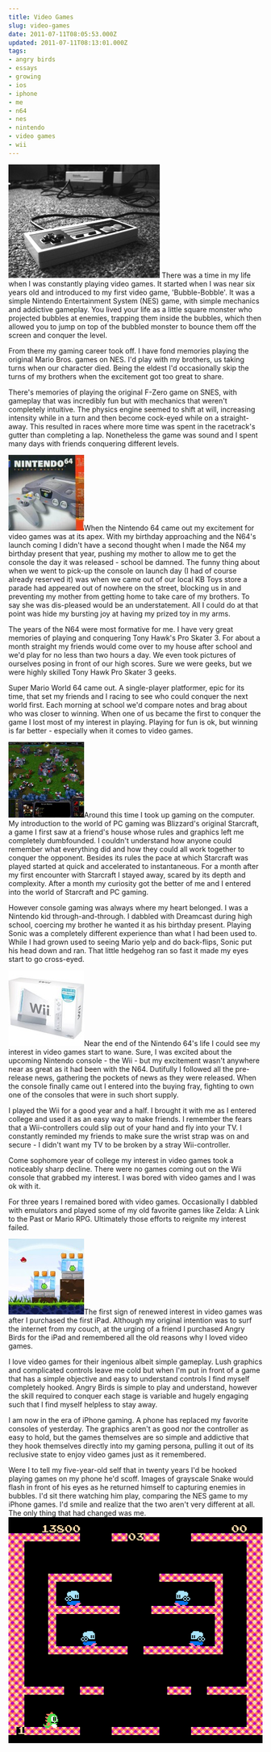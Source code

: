 ```yaml
---
title: Video Games
slug: video-games
date: 2011-07-11T08:05:53.000Z
updated: 2011-07-11T08:13:01.000Z
tags:
- angry birds
- essays
- growing
- ios
- iphone
- me
- n64
- nes
- nintendo
- video games
- wii
---
```


<a href="http://blog.harrywolff.com/2011/07/video-games/nintendo/" rel="attachment wp-att-1464"><img src="/images/posts/2011/07/nintendo-300x225.jpg" alt="" title="nintendo" width="300" height="225" class="aligncenter size-medium wp-image-1464" /></a>
There was a time in my life when I was constantly playing video games.  It started when I was near six years old and introduced to my first video game, 'Bubble-Bobble'.  It was a simple Nintendo Entertainment System (NES) game, with simple mechanics and addictive gameplay.  You lived your life as a little square monster who projected bubbles at enemies, trapping them inside the bubbles, which then allowed you to jump on top of the bubbled monster to bounce them off the screen and conquer the level.
<!--more-->
From there my gaming career took off.  I have fond memories playing the original Mario Bros. games on NES.  I'd play with my brothers, us taking turns when our character died.  Being the eldest I'd occasionally skip the turns of my brothers when the excitement got too great to share.

There's memories of playing the original F-Zero game on SNES, with gameplay that was incredibly fun but with mechanics that weren't completely intuitive.  The physics engine seemed to shift at will, increasing intensity while in a turn and then become cock-eyed while on a straight-away.  This resulted in races where more time was spent in the racetrack's gutter than completing a lap.  Nonetheless the game was sound and I spent many days with friends conquering different levels.

<a href="http://blog.harrywolff.com/2011/07/video-games/n64console/" rel="attachment wp-att-1473"><img src="/images/posts/2011/07/n64console-150x150.jpg" alt="" title="n64console" width="150" height="150" class="alignleft size-thumbnail wp-image-1473" /></a>When the Nintendo 64 came out my excitement for video games was at its apex.  With my birthday approaching and the N64's launch coming I didn't have a second thought when I made the N64 my birthday present that year, pushing my mother to allow me to get the console the day it was released - school be damned.  The funny thing about when we went to pick-up the console on launch day (I had of course already reserved it) was when we came out of our local KB Toys store a parade had appeared out of nowhere on the street, blocking us in and preventing my mother from getting home to take care of my brothers.  To say she was dis-pleased would be an understatement.  All I could do at that point was hide my bursting joy at having my prized toy in my arms.

The years of the N64 were most formative for me.  I have very great memories of playing and conquering Tony Hawk's Pro Skater 3.  For about a month straight my friends would come over to my house after school and we'd play for no less than two hours a day.  We even took pictures of ourselves posing in front of our high scores.  Sure we were geeks, but we were highly skilled Tony Hawk Pro Skater 3 geeks.

Super Mario World 64 came out.  A single-player platformer, epic for its time, that set my friends and I racing to see who could conquer the next world first.  Each morning at school we'd compare notes and brag about who was closer to winning.  When one of us became the first to conquer the game I lost most of my interest in playing.  Playing for fun is ok, but winning is far better - especially when it comes to video games.

<a href="http://blog.harrywolff.com/2011/07/video-games/starcraft/" rel="attachment wp-att-1480"><img src="/images/posts/2011/07/starcraft-150x150.jpg" alt="" title="starcraft" width="150" height="150" class="alignright size-thumbnail wp-image-1480" /></a>Around this time I took up gaming on the computer.  My introduction to the world of PC gaming was Blizzard's original Starcraft, a game I first saw at a friend's house whose rules and graphics left me completely dumbfounded.  I couldn't understand how anyone could remember what everything did and how they could all work together to conquer the opponent.  Besides its rules the pace at which Starcraft was played started at quick and accelerated to instantaneous.  For a month after my first encounter with Starcraft I stayed away, scared by its depth and complexity.  After a month my curiosity got the better of me and I entered into the world of Starcraft and PC gaming.

However console gaming was always where my heart belonged.  I was a Nintendo kid through-and-through.  I dabbled with Dreamcast during high school, coercing my brother he wanted it as his birthday present.  Playing Sonic was a completely different experience than what I had been used to.  While I had grown used to seeing Mario yelp and do back-flips, Sonic put his head down and ran.  That little hedgehog ran so fast it made my eyes start to go cross-eyed.

<a href="http://blog.harrywolff.com/2011/07/video-games/wii/" rel="attachment wp-att-1483"><img src="/images/posts/2011/07/wii-150x150.jpg" alt="" title="wii" width="150" height="150" class="alignleft size-thumbnail wp-image-1483" /></a>Near the end of the Nintendo 64's life I could see my interest in video games start to wane.  Sure, I was excited about the upcoming Nintendo console - the Wii - but my excitement wasn't anywhere near as great as it had been with the N64.  Dutifully I followed all the pre-release news, gathering the pockets of news as they were released.  When the console finally came out I entered into the buying fray, fighting to own one of the consoles that were in such short supply.

I played the Wii for a good year and a half.  I brought it with me as I entered college and used it as an easy way to make friends.  I remember the fears that a Wii-controllers could slip out of your hand and fly into your TV.  I constantly reminded my friends to make sure the wrist strap was on and secure - I didn't want my TV to be broken by a stray Wii-controller.

Come sophomore year of college my interest in video games took a noticeably sharp decline.  There were no games coming out on the Wii console that grabbed my interest.  I was bored with video games and I was ok with it.

For three years I remained bored with video games.  Occasionally I dabbled with emulators and played some of my old favorite games like Zelda: A Link to the Past or Mario RPG.  Ultimately those efforts to reignite my interest failed.

<a href="http://blog.harrywolff.com/2011/07/video-games/angry-birds-20/" rel="attachment wp-att-1486"><img src="/images/posts/2011/07/angry-birds-20-150x150.jpg" alt="" title="angry-birds-20" width="150" height="150" class="alignright size-thumbnail wp-image-1486" /></a>The first sign of renewed interest in video games was after I purchased the first iPad.  Although my original intention was to surf the internet from my couch, at the urging of a friend I purchased Angry Birds for the iPad and remembered all the old reasons why I loved video games.

I love video games for their ingenious albeit simple gameplay.  Lush graphics and complicated controls leave me cold but when I'm put in front of a game that has a simple objective and easy to understand controls I find myself completely hooked.  Angry Birds is simple to play and understand, however the skill required to conquer each stage is variable and hugely engaging such that I find myself helpless to stay away.

I am now in the era of iPhone gaming.  A phone has replaced my favorite consoles of yesterday.  The graphics aren't as good nor the controller as easy to hold, but the games themselves are so simple and addictive that they hook themselves directly into my gaming persona, pulling it out of its reclusive state to enjoy video games just as it remembered.

Were I to tell my five-year-old self that in twenty years I'd be hooked playing games on my phone he'd scoff.  Images of grayscale Snake would flash in front of his eyes as he returned himself to capturing enemies in bubbles.  I'd sit there watching him play, comparing the NES game to my iPhone games.  I'd smile and realize that the two aren't very different at all.  The only thing that had changed was me.
<a href="http://blog.harrywolff.com/2011/07/video-games/bubble-bobble-11/" rel="attachment wp-att-1487"><img src="/images/posts/2011/07/bubble-bobble-11.png" alt="" title="bubble-bobble-11" width="512" height="448" class="aligncenter size-full wp-image-1487" /></a>

